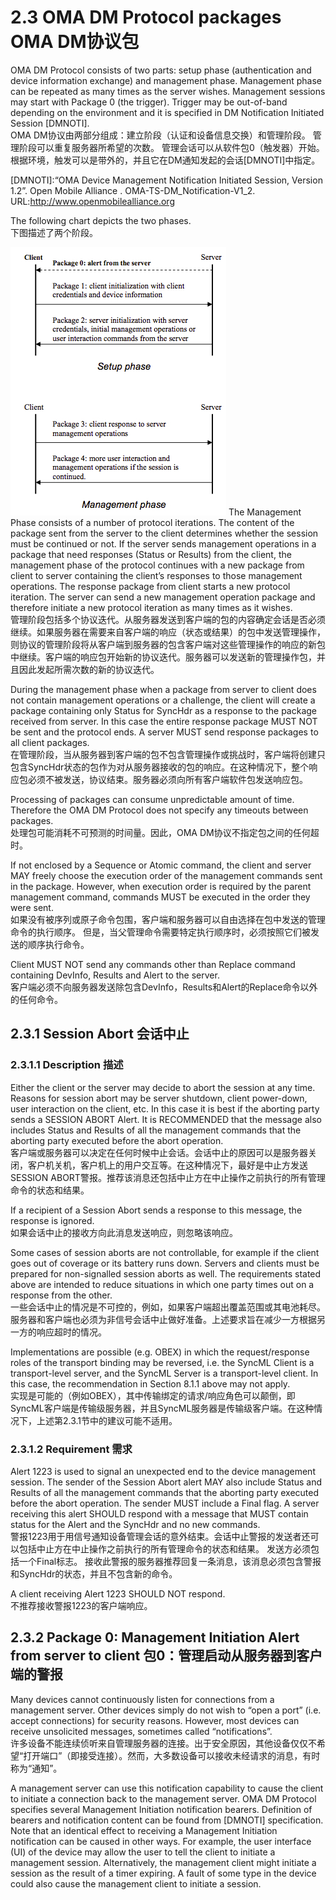 # 2.3 OMA DM Protocol packages OMA DM协议包
OMA DM Protocol consists of two parts: setup phase (authentication and device information exchange) and management phase. Management phase can be repeated as many times as the server wishes. Management sessions may start with Package 0 (the trigger). Trigger may be out-of-band depending on the environment and it is specified in DM Notification Initiated Session [DMNOTI].<br/>
OMA DM协议由两部分组成：建立阶段（认证和设备信息交换）和管理阶段。 管理阶段可以重复服务器所希望的次数。 管理会话可以从软件包0（触发器）开始。 根据环境，触发可以是带外的，并且它在DM通知发起的会话[DMNOTI]中指定。

[DMNOTI]:“OMA Device Management Notification Initiated Session, Version 1.2”. Open Mobile Alliance .
OMA-TS-DM_Notification-V1_2. URL:http://www.openmobilealliance.org

The following chart depicts the two phases.<br/>
下图描述了两个阶段。

![](2.3.jpg)
The Management Phase consists of a number of protocol iterations. The content of the package sent from the server to the client determines whether the session must be continued or not. If the server sends management operations in a package that need responses (Status or Results) from the client, the management phase of the protocol continues with a new package from client to server containing the client’s responses to those management operations. The response package from client starts a new protocol iteration. The server can send a new management operation package and therefore initiate a new protocol iteration as many times as it wishes.<br/>
管理阶段包括多个协议迭代。从服务器发送到客户端的包的内容确定会话是否必须继续。如果服务器在需要来自客户端的响应（状态或结果）的包中发送管理操作，则协议的管理阶段将从客户端到服务器的包含客户端对这些管理操作的响应的新包中继续。客户端的响应包开始新的协议迭代。服务器可以发送新的管理操作包，并且因此发起所需次数的新的协议迭代。

During the management phase when a package from server to client does not contain management operations or a challenge, the client will create a package containing only Status for SyncHdr as a response to the package received from server. In this case the entire response package MUST NOT be sent and the protocol ends. A server MUST send response packages to all client packages.<br/>
在管理阶段，当从服务器到客户端的包不包含管理操作或挑战时，客户端将创建只包含SyncHdr状态的包作为对从服务器接收的包的响应。在这种情况下，整个响应包必须不被发送，协议结束。服务器必须向所有客户端软件包发送响应包。

Processing of packages can consume unpredictable amount of time. Therefore the OMA DM Protocol does not specify any timeouts between packages.<br/>
处理包可能消耗不可预测的时间量。因此，OMA DM协议不指定包之间的任何超时。

If not enclosed by a Sequence or Atomic command, the client and server MAY freely choose the execution order of the management commands sent in the package. However, when execution order is required by the parent management command, commands MUST be executed in the order they were sent.<br/>
如果没有被序列或原子命令包围，客户端和服务器可以自由选择在包中发送的管理命令的执行顺序。 但是，当父管理命令需要特定执行顺序时，必须按照它们被发送的顺序执行命令。

Client MUST NOT send any commands other than Replace command containing DevInfo, Results and Alert to the server.<br/>
客户端必须不向服务器发送除包含DevInfo，Results和Alert的Replace命令以外的任何命令。

## 2.3.1 Session Abort 会话中止
### 2.3.1.1 Description 描述
Either the client or the server may decide to abort the session at any time. Reasons for session abort may be server shutdown, client power-down, user interaction on the client, etc. In this case it is best if the aborting party sends a SESSION ABORT Alert. It is RECOMMENDED that the message also includes Status and Results of all the management commands that the aborting party executed before the abort operation.<br/>
客户端或服务器可以决定在任何时候中止会话。会话中止的原因可以是服务器关闭，客户机关机，客户机上的用户交互等。在这种情况下，最好是中止方发送SESSION ABORT警报。推荐该消息还包括中止方在中止操作之前执行的所有管理命令的状态和结果。

If a recipient of a Session Abort sends a response to this message, the response is ignored.<br/>
如果会话中止的接收方向此消息发送响应，则忽略该响应。

Some cases of session aborts are not controllable, for example if the client goes out of coverage or its battery runs down. Servers and clients must be prepared for non-signalled session aborts as well. The requirements stated above are intended to reduce situations in which one party times out on a response from the other.<br/>
一些会话中止的情况是不可控的，例如，如果客户端超出覆盖范围或其电池耗尽。服务器和客户端也必须为非信号会话中止做好准备。上述要求旨在减少一方根据另一方的响应超时的情况。

Implementations are possible (e.g. OBEX) in which the request/response roles of the transport binding may be reversed, i.e. the SyncML Client is a transport-level server, and the SyncML Server is a transport-level client. In this case, the recommendation in Section 8.1.1 above may not apply.<br/>
实现是可能的（例如OBEX），其中传输绑定的请求/响应角色可以颠倒，即SyncML客户端是传输级服务器，并且SyncML服务器是传输级客户端。在这种情况下，上述第2.3.1节中的建议可能不适用。

### 2.3.1.2 Requirement 需求

Alert 1223 is used to signal an unexpected end to the device management session. The sender of the Session Abort alert MAY also include Status and Results of all the management commands that the aborting party executed before the abort operation. The sender MUST include a Final flag. A server receiving this alert SHOULD respond with a message that MUST contain status for the Alert and the SyncHdr and no new commands.<br/>
警报1223用于用信号通知设备管理会话的意外结束。会话中止警报的发送者还可以包括中止方在中止操作之前执行的所有管理命令的状态和结果。 发送方必须包括一个Final标志。 接收此警报的服务器推荐回复一条消息，该消息必须包含警报和SyncHdr的状态，并且不包含新的命令。

A client receiving Alert 1223 SHOULD NOT respond.<br/>
不推荐接收警报1223的客户端响应。

## 2.3.2 Package 0: Management Initiation Alert from server to client 包0：管理启动从服务器到客户端的警报
Many devices cannot continuously listen for connections from a management server. Other devices simply do not wish to “open a port” (i.e. accept connections) for security reasons. However, most devices can receive unsolicited messages, sometimes called “notifications”.<br/>
许多设备不能连续侦听来自管理服务器的连接。出于安全原因，其他设备仅仅不希望“打开端口”（即接受连接）。然而，大多数设备可以接收未经请求的消息，有时称为“通知”。

A management server can use this notification capability to cause the client to initiate a connection back to the management server. OMA DM Protocol specifies several Management Initiation notification bearers. Definition of bearers and notification content can be found from [DMNOTI] specification.<br/>
Note that an identical effect to receiving a Management Initiation notification can be caused in other ways. For example, the user interface (UI) of the device may allow the user to tell the client to initiate a management session. Alternatively, the management client might initiate a session as the result of a timer expiring. A fault of some type in the device could also cause the management client to initiate a session.<br/>
